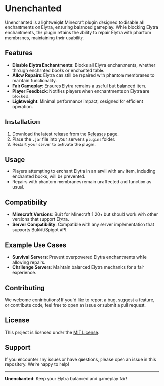 # Unenchanted

Unenchanted is a lightweight Minecraft plugin designed to disable all enchantments on Elytra, ensuring balanced gameplay. While blocking Elytra enchantments, the plugin retains the ability to repair Elytra with phantom membranes, maintaining their usability.

## Features
- **Disable Elytra Enchantments**: Blocks all Elytra enchantments, whether through enchanted books or enchanted table.
- **Allow Repairs**: Elytra can still be repaired with phantom membranes to maintain functionality.
- **Fair Gameplay**: Ensures Elytra remains a useful but balanced item.
- **Player Feedback**: Notifies players when enchantments on Elytra are blocked.
- **Lightweight**: Minimal performance impact, designed for efficient operation.

## Installation
1. Download the latest release from the [Releases]([https://github.com/your-repo/releases](https://github.com/ICodKid/Unenchanted/blob/master/unenchanted-elytra.jar)) page.
2. Place the `.jar` file into your server's `plugins` folder.
3. Restart your server to activate the plugin.

## Usage
- Players attempting to enchant Elytra in an anvil with any item, including enchanted books, will be prevented.
- Repairs with phantom membranes remain unaffected and function as usual.

## Compatibility
- **Minecraft Versions**: Built for Minecraft 1.20+ but should work with other versions that support Elytra.
- **Server Compatibility**: Compatible with any server implementation that supports Bukkit/Spigot API.

## Example Use Cases
- **Survival Servers**: Prevent overpowered Elytra enchantments while allowing repairs.
- **Challenge Servers**: Maintain balanced Elytra mechanics for a fair experience.

## Contributing
We welcome contributions! If you'd like to report a bug, suggest a feature, or contribute code, feel free to open an issue or submit a pull request.

## License
This project is licensed under the [MIT License](LICENSE).

## Support
If you encounter any issues or have questions, please open an issue in this repository. We’re happy to help!

---

**Unenchanted**: Keep your Elytra balanced and gameplay fair!
